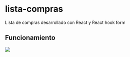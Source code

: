 # lista-compras
Lista de compras desarrollado con React y React hook form
## Funcionamiento
![](https://github.com/unproyectomas/lista-compras/blob/main/lista-compras.gif)
